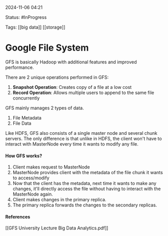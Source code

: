 
2024-11-06 04:21

Status: #InProgress 

Tags: [[big data]] [[storage]] 

# Google File System

GFS is basically Hadoop with additional features and improved performance.

There are 2 unique operations performed in GFS:
1. **Snapshot Operation**: Creates copy of a file at a low cost
2. **Record Operation**: Allows multiple users to append to the same file concurrently

GFS mainly manages 2 types of data.
1. File Metadata
2. File Data

Like HDFS, GFS also consists of a single master node and several chunk servers. The only difference is that unlike in HDFS, the client won't have to interact with MasterNode every time it wants to modify any file. 

#### How GFS works?
1. Client makes request to MasterNode
2. MasterNode provides client with the metadata of the file chunk it wants to access/modify
3. Now that the client has the metadata, next time it wants to make any changes, it'll directly access the file without having to interact with the MasterNode again.
4. Client makes changes in the primary replica.
5. The primary replica forwards the changes to the secondary replicas.




#### References
[[GFS University Lecture Big Data Analytics.pdf]]